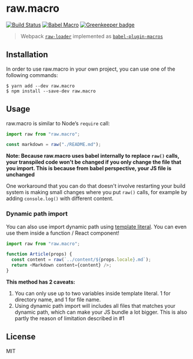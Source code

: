 # raw.macro

[![Build Status](https://travis-ci.org/pveyes/raw.macro.svg?branch=master)](https://travis-ci.org/pveyes/raw.macro) [![Babel Macro](https://img.shields.io/badge/babel--macro-%F0%9F%8E%A3-f5da55.svg?style=flat-square)](https://github.com/kentcdodds/babel-plugin-macros) [![Greenkeeper badge](https://badges.greenkeeper.io/pveyes/raw.macro.svg)](https://greenkeeper.io/)

> Webpack [`raw-loader`](https://github.com/webpack-contrib/raw-loader) implemented as [`babel-plugin-macros`](https://github.com/kentcdodds/babel-plugin-macros)

## Installation

In order to use raw.macro in your own project, you can use one of the following commands:

```
$ yarn add --dev raw.macro
$ npm install --save-dev raw.macro
```

## Usage

raw.macro is similar to Node’s `require` call:

```js
import raw from "raw.macro";

const markdown = raw("./README.md");
```

**Note: Because raw.macro uses babel internally to replace `raw()` calls, your transpiled code won't be changed if you only change the file that you import. This is because from babel perspective, your JS file is unchanged**

One workaround that you can do that doesn't involve restarting your build system is making small changes where you put `raw()` calls, for example by adding `console.log()` with different content.

### Dynamic path import

You can also use import dynamic path using [template literal](https://developer.mozilla.org/en-US/docs/Web/JavaScript/Reference/Template_literals). You can even use them inside a function / React component!

```js
import raw from "raw.macro";

function Article(props) {
  const content = raw(`../content/${props.locale}.md`);
  return <Markdown content={content} />;
}
```

**This method has 2 caveats:**

1. You can only use up to two variables inside template literal. 1 for directory name, and 1 for file name.
2. Using dynamic path import will includes all files that matches your dynamic path, which can make your JS bundle a lot bigger. This is also partly the reason of limitation described in #1

## License

MIT
